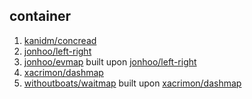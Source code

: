 ## container
 1. [kanidm/concread](https://github.com/kanidm/concread)
 2. [jonhoo/left-right]
 3. [jonhoo/evmap](https://github.com/jonhoo/evmap) built upon [jonhoo/left-right]
 4. [xacrimon/dashmap]
 5. [withoutboats/waitmap](https://github.com/withoutboats/waitmap) built upon [xacrimon/dashmap]

[xacrimon/dashmap]: https://github.com/xacrimon/dashmap
[jonhoo/left-right]: https://github.com/jonhoo/left-right
